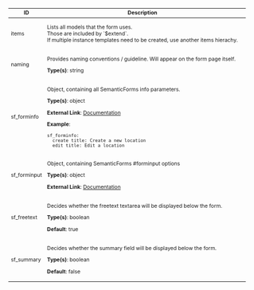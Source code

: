 <table class="schema-table" style="font-size: 0.75em;">
   <thead>
       <tr>
           <th>ID</th>
           <th>Description</th>
           <th></th>
       </tr>
   </thead>
   <tbody>
       <tr>
           <td class="schema-propertyId">items</td>
           <td class="schema-description"><p class="schema-description">Lists all models that the form uses.<br>
Those are included by `$extend`.<br>
If multiple instance templates need to be created, use another items hierachy.
</p></td>
           <td class="schema-specific schema-specific-domain" title="domain specific"></td>
       </tr>
       <tr>
           <td class="schema-propertyId">naming</td>
           <td class="schema-description"><p class="schema-description">Provides naming conventions / guideline. Will appear on the form page itself.
</p><p class="schema-default"><strong>Type(s)</strong>: <span class="schema-type schema-type-string">string</span></p></td>
           <td class="schema-specific schema-specific-domain" title="domain specific"></td>
       </tr>
       <tr>
           <td class="schema-propertyId">sf_forminfo</td>
           <td class="schema-description"><p class="schema-description">Object, containing all SemanticForms info parameters.
</p><p class="schema-default"><strong>Type(s)</strong>: <span class="schema-type schema-type-object">object</span></p><p class="schema-link"><strong>External Link</strong>: <a href="https://www.mediawiki.org/wiki/Extension:Semantic_Forms/Defining_forms#.27info.27_tag target="_blank">Documentation</a></p><p class="schema-example-header"><strong>Example</strong>:</p><pre class="schema-example"><code>sf_forminfo:
  create title: Create a new location
  edit title: Edit a location
</code></pre></td>
           <td class="schema-specific schema-specific-platform" title="platform specific"></td>
       </tr>
       <tr>
           <td class="schema-propertyId">sf_forminput</td>
           <td class="schema-description"><p class="schema-description">Object, containing SemanticForms #forminput options
</p><p class="schema-default"><strong>Type(s)</strong>: <span class="schema-type schema-type-object">object</span></p><p class="schema-link"><strong>External Link</strong>: <a href="https://www.mediawiki.org/wiki/Extension:Semantic_Forms/Defining_forms#The_.23forminput_function target="_blank">Documentation</a></p></td>
           <td class="schema-specific schema-specific-platform" title="platform specific"></td>
       </tr>
       <tr>
           <td class="schema-propertyId">sf_freetext</td>
           <td class="schema-description"><p class="schema-description">Decides whether the freetext textarea will be displayed below the form.
</p><p class="schema-default"><strong>Type(s)</strong>: <span class="schema-type schema-type-boolean">boolean</span></p><p class="schema-default"><strong>Default</strong>: true</p></td>
           <td class="schema-specific schema-specific-platform" title="platform specific"></td>
       </tr>
       <tr>
           <td class="schema-propertyId">sf_summary</td>
           <td class="schema-description"><p class="schema-description">Decides whether the summary field will be displayed below the form.
</p><p class="schema-default"><strong>Type(s)</strong>: <span class="schema-type schema-type-boolean">boolean</span></p><p class="schema-default"><strong>Default</strong>: false</p></td>
           <td class="schema-specific schema-specific-platform" title="platform specific"></td>
       </tr>
   </tbody>
</table>
